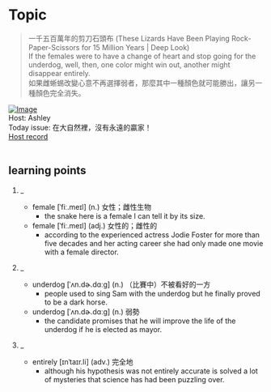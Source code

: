 # Topic

> 一千五百萬年的剪刀石頭布 (These Lizards Have Been Playing Rock-Paper-Scissors for 15 Million Years | Deep Look) <br>
> If the females were to have a change of heart and stop going for the underdog, well, then, one color might win out, another might disappear entirely. <br>
> 如果雌蜥蜴改變心意不再選擇弱者，那麼其中一種顏色就可能勝出，讓另一種顏色完全消失。 <br>

[![Image](https://cdn.voicetube.com/assets/thumbnails/rafdHxBwIbQ.jpg)](https://www.youtube.com/embed/rafdHxBwIbQ?rel=0&showinfo=0&cc_load_policy=0&controls=1&autoplay=1&iv_load_policy=3&playsinline=1&wmode=transparent&start=165&end=174&enablejsapi=1&origin=https://tw.voicetube.com&widgetid=1)<br>
Host: Ashley
<br>Today issue: 在大自然裡，沒有永遠的贏家！
<br>
[Host record](https://cdn.voicetube.com/everyday_records/4856/1605516767.mp3)
<br><br>
## learning points
1. _
	* female [ˈfiː.meɪl] (n.) 女性；雌性生物
		- the snake here is a female I can tell it by its size.
	* female [ˈfiː.meɪl] (adj.) 女性的；雌性的
		- according to the experienced actress Jodie Foster for more than five decades and her acting career she had only made one movie with a female director.

2. _
	* underdog [ˈʌn.dɚ.dɑːɡ] (n.) （比賽中）不被看好的一方
		- people used to sing Sam with the underdog but he finally proved to be a dark horse.
	* underdog [ˈʌn.dɚ.dɑːɡ] (n.) 弱勢
		- the candidate promises that he will improve the life of the underdog if he is elected as mayor.

3. _
	* entirely [ɪnˈtaɪr.li] (adv.) 完全地
		- although his hypothesis was not entirely accurate is solved a lot of mysteries that science has had been puzzling over.
